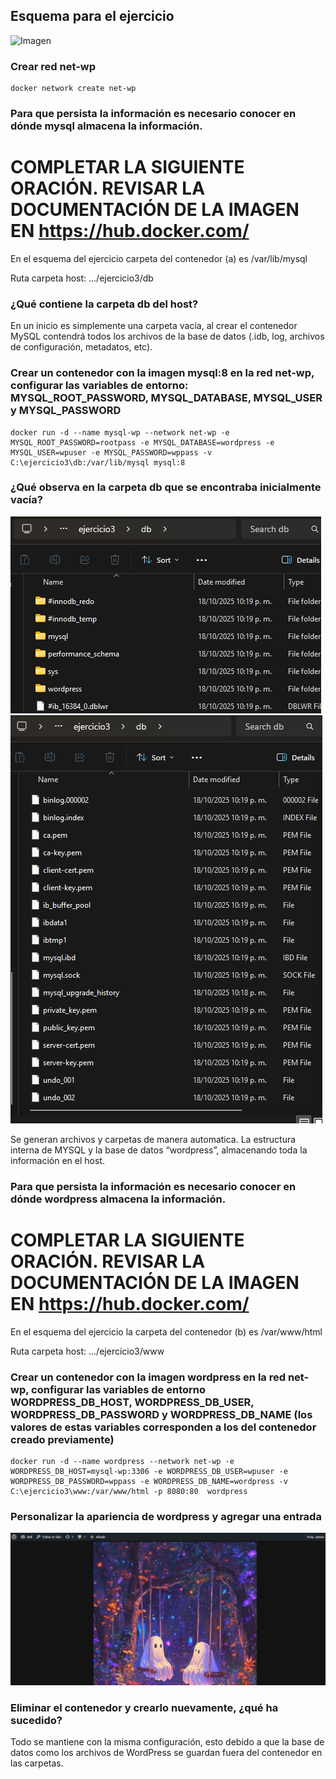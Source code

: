 ## Esquema para el ejercicio
![Imagen](esquema-ejercicio3.PNG)

### Crear red net-wp

```
docker network create net-wp
```

### Para que persista la información es necesario conocer en dónde mysql almacena la información.
# COMPLETAR LA SIGUIENTE ORACIÓN. REVISAR LA DOCUMENTACIÓN DE LA IMAGEN EN https://hub.docker.com/
En el esquema del ejercicio carpeta del contenedor (a) es /var/lib/mysql

Ruta carpeta host: .../ejercicio3/db

### ¿Qué contiene la carpeta db del host?
En un inicio es simplemente una carpeta vacía, al crear el contenedor MySQL contendrá todos los archivos de la base de datos (.idb, log, archivos de configuración, metadatos, etc).

### Crear un contenedor con la imagen mysql:8  en la red net-wp, configurar las variables de entorno: MYSQL_ROOT_PASSWORD, MYSQL_DATABASE, MYSQL_USER y MYSQL_PASSWORD

```
docker run -d --name mysql-wp --network net-wp -e MYSQL_ROOT_PASSWORD=rootpass -e MYSQL_DATABASE=wordpress -e MYSQL_USER=wpuser -e MYSQL_PASSWORD=wppass -v C:\ejercicio3\db:/var/lib/mysql mysql:8 
```

### ¿Qué observa en la carpeta db que se encontraba inicialmente vacía?

![alt text](image-3.png)
![alt text](image-2.png)

Se generan archivos y carpetas de manera automatica. La estructura interna de MYSQL y la base de datos “wordpress”, almacenando toda la información en el host.

### Para que persista la información es necesario conocer en dónde wordpress almacena la información.
# COMPLETAR LA SIGUIENTE ORACIÓN. REVISAR LA DOCUMENTACIÓN DE LA IMAGEN EN https://hub.docker.com/
En el esquema del ejercicio la carpeta del contenedor (b) es /var/www/html

Ruta carpeta host: .../ejercicio3/www

### Crear un contenedor con la imagen wordpress en la red net-wp, configurar las variables de entorno WORDPRESS_DB_HOST, WORDPRESS_DB_USER, WORDPRESS_DB_PASSWORD y WORDPRESS_DB_NAME (los valores de estas variables corresponden a los del contenedor creado previamente)

```
docker run -d --name wordpress --network net-wp -e WORDPRESS_DB_HOST=mysql-wp:3306 -e WORDPRESS_DB_USER=wpuser -e WORDPRESS_DB_PASSWORD=wppass -e WORDPRESS_DB_NAME=wordpress -v C:\ejercicio3\www:/var/www/html -p 8080:80  wordpress 
```

### Personalizar la apariencia de wordpress y agregar una entrada

![alt text](image-4.png)

### Eliminar el contenedor y crearlo nuevamente, ¿qué ha sucedido?
Todo se mantiene con la misma configuración, esto debido a que la base de datos como los archivos de WordPress se guardan fuera del contenedor en las carpetas.

